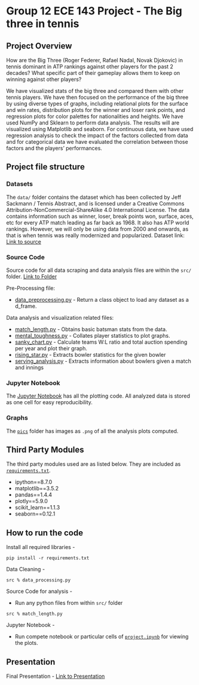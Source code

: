# Group 12 ECE 143 Project - The Big three in tennis

## Project Overview

How are the Big Three (Roger Federer, Rafael Nadal, Novak Djokovic) in tennis dominant in ATP rankings against other players for the past 2 decades? What specific part of their gameplay allows them to keep on winning against other players?

We have visualized stats of the big three and compared them with other tennis players. We have then focused on the performance of the big three by using diverse types of graphs, including relational plots for the surface and win rates, distribution plots for the winner and loser rank points, and regression plots for color palettes for nationalities and heights. We have used NumPy and Sklearn to perform data analysis. The results will are visualized using Matplotlib and seaborn. For continuous data, we have used regression analysis to check the impact of the factors collected from data and for categorical data we have evaluated the correlation between those factors and the players’ performances.

## Project file structure

### Datasets

The `data/` folder contains the dataset which has been collected by Jeff Sackmann / Tennis Abstract, and is licensed under a Creative Commons Attribution-NonCommercial-ShareAlike 4.0 International License.
The data contains information such as winner, loser, break points won, surface, aces, etc for every ATP match leading as far back as 1968. It also has ATP world rankings. However, we will only be using data from 2000 and onwards, as that is when tennis was really modernized and popularized.
Dataset link: [Link to source](https://github.com/JeffSackmann/tennis_atp)

### Source Code

Source code for all data scraping and data analysis files are within the `src/` folder. [Link to Folder](src/)

Pre-Processing file:

- [data_preprocessing.py](src/data_preprocessing.py) - Return a class object to load any dataset as a d_frame.

Data analysis and visualization related files:

- [match_length.py](src/match_length.py) - Obtains basic batsman stats from the data.
- [mental_toughness.py](src/mental_toughness.py) - Collates player statistics to plot graphs.
- [sanky_chart.py](src/sanky_chart.py) - Calculate teams W:L ratio and total auction spending per year and plot their graph.
- [rising_star.py](src/rising_star.py) - Extracts bowler statistics for the given bowler
- [serving_analysis.py](src/serving_analysis.py) - Extracts information about bowlers given a match and innings

### Jupyter Notebook

The [Jupyter Notebook](project.ipynb) has all the plotting code. All analyzed data is stored as one cell for easy reproducibility.

### Graphs

The [`pics`](pics/) folder has images as `.png` of all the analysis plots computed.

## Third Party Modules

The third party modules used are as listed below. They are included as [`requirements.txt`](requirements.txt).

- ipython==8.7.0
- matplotlib==3.5.2
- pandas==1.4.4
- plotly==5.9.0
- scikit_learn==1.1.3
- seaborn==0.12.1

## How to run the code

Install all required libraries -

```
pip install -r requirements.txt
```
Data Cleaning -

```
src % data_processing.py
```

Source Code for analysis -

- Run any python files from within `src/` folder

```
src % match_length.py
```

Jupyter Notebook -

- Run compete notebook or particular cells of [`project.ipynb`](project.ipynb) for viewing the plots.

## Presentation

Final Presentation - [Link to Presentation](presentation_group12.pdf)
